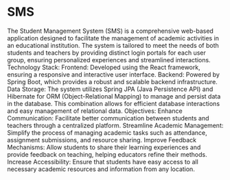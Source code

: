 # SMS
The Student Management System (SMS) is a comprehensive web-based application designed to facilitate the management of academic activities in an educational institution. The system is tailored to meet the needs of both students and teachers by providing distinct login portals for each user group, ensuring personalized experiences and streamlined interactions.
Technology Stack:
Frontend: Developed using the React framework, ensuring a responsive and interactive user interface.
Backend: Powered by Spring Boot, which provides a robust and scalable backend infrastructure.
Data Storage: The system utilizes Spring JPA (Java Persistence API) and Hibernate for ORM (Object-Relational Mapping) to manage and persist data in the database. This combination allows for efficient database interactions and easy management of relational data.
Objectives:
Enhance Communication: Facilitate better communication between students and teachers through a centralized platform.
Streamline Academic Management: Simplify the process of managing academic tasks such as attendance, assignment submissions, and resource sharing.
Improve Feedback Mechanisms: Allow students to share their learning experiences and provide feedback on teaching, helping educators refine their methods.
Increase Accessibility: Ensure that students have easy access to all necessary academic resources and information from any location.
